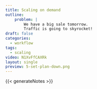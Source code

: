 ```yaml
---
title: Scaling on demand
outline:
    problem: |
        We have a big sale tomorrow.
        Traffic is going to skyrocket!
draft: false
categories:
  - workflow
tags:
  - scaling
video: N1XvFfCAXRk
layout: single
preview: 5-set-plan-down.png
---
```


{{< generateNotes >}}
